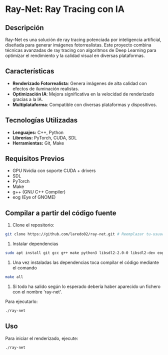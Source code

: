 
# Ray-Net: Ray Tracing con IA

## Descripción

Ray-Net es una solución de ray tracing potenciada por inteligencia artificial, diseñada para generar imágenes fotorrealistas. Este proyecto combina técnicas avanzadas de ray tracing con algoritmos de Deep Learning para optimizar el rendimiento y la calidad visual en diversas plataformas.

## Características

- **Renderizado Fotorrealista**: Genera imágenes de alta calidad con efectos de iluminación realistas.
- **Optimización IA**: Mejora significativa en la velocidad de renderizado gracias a la IA.
- **Multiplataforma**: Compatible con diversas plataformas y dispositivos.

## Tecnologías Utilizadas

- **Lenguajes:** C++, Python
- **Librerías:** PyTorch, CUDA, SDL
- **Herramientas:** Git, Make

## Requisitos Previos

- GPU Nvidia con soporte CUDA + drivers
- SDL
- PyTorch
- Make
- g++ (GNU C++ Compiler)
- eog (Eye of GNOME)

## Compilar a partir del código fuente

1. Clone el repositorio:

```bash
git clone https://github.com/laredo02/ray-net.git # Reemplazar tu-usuario por tu usuario de Git
```

1. Instalar dependencias

```bash
sudo apt install git gcc g++ make python3 libsdl2-2.0-0 libsdl2-dev eog 
```

1. Una vez instaladas las dependencias toca compilar el código mediante el comando

```bash
make all
```

1. Si todo ha salido según lo esperado debería haber aparecido un fichero con el nombre 'ray-net'.

Para ejecutarlo:

```bash
./ray-net
```

## Uso

Para iniciar el renderizado, ejecute:

```bash
./ray-net
```
